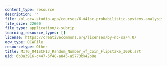 ```yaml
---
content_type: resource
description: ''
file: /ol-ocw-studio-app/courses/6-041sc-probabilistic-systems-analysis-and-applied-probability-fall-2013/6b3a3916c4475f48a845a5773bb42b8e_MIT6_041SCF13_Random_Number_of_Coin_Flipstake_300k.vtt
file_size: 22660
file_type: application/x-subrip
learning_resource_types: []
license: https://creativecommons.org/licenses/by-nc-sa/4.0/
ocw_type: OCWFile
resourcetype: Other
title: MIT6_041SCF13_Random_Number_of_Coin_Flipstake_300k.srt
uid: 6b3a3916-c447-5f48-a845-a5773bb42b8e
---
```

